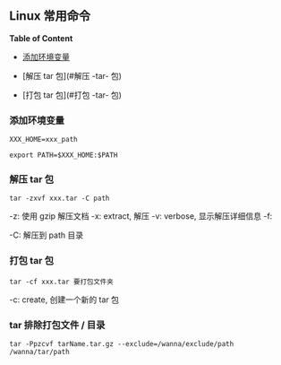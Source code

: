 ## Linux 常用命令

**Table of Content**

- [添加环境变量](#添加环境变量)

- [解压 tar 包](#解压 -tar- 包)

- [打包 tar 包](#打包 -tar- 包)

### 添加环境变量

```shell
XXX_HOME=xxx_path

export PATH=$XXX_HOME:$PATH
```

### 解压 tar 包

```shell
tar -zxvf xxx.tar -C path
```

-z: 使用 gzip 解压文档
-x: extract, 解压
-v: verbose, 显示解压详细信息
-f:

-C: 解压到 path 目录


### 打包 tar 包

```shell
tar -cf xxx.tar 要打包文件夹
```

-c: create, 创建一个新的 tar 包

### tar 排除打包文件 / 目录

```shell
tar -Ppzcvf tarName.tar.gz --exclude=/wanna/exclude/path /wanna/tar/path
```
